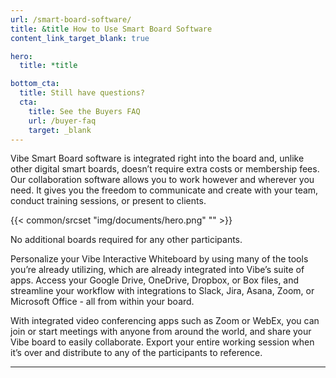 ```yaml
---
url: /smart-board-software/
title: &title How to Use Smart Board Software
content_link_target_blank: true

hero:
  title: *title

bottom_cta:
  title: Still have questions?
  cta:
    title: See the Buyers FAQ
    url: /buyer-faq
    target: _blank
---
```


Vibe Smart Board software is integrated right into the board and, unlike other digital smart boards, doesn’t require extra costs or membership fees. Our collaboration software allows you to work however and wherever you need. It gives you the freedom to communicate and create with your team, conduct training sessions, or present to clients.

{{< common/srcset "img/documents/hero.png" "" >}}

No additional boards required for any other participants.

Personalize your Vibe Interactive Whiteboard by using many of the tools you’re already utilizing, which are already integrated into Vibe’s suite of apps. Access your Google Drive, OneDrive, Dropbox, or Box files, and streamline your workflow with integrations to Slack, Jira, Asana, Zoom, or Microsoft Office - all from within your board.

With integrated video conferencing apps such as Zoom or WebEx, you can join or start meetings with anyone from around the world, and share your Vibe board to easily collaborate. Export your entire working session when it’s over and distribute to any of the participants to reference.

---
